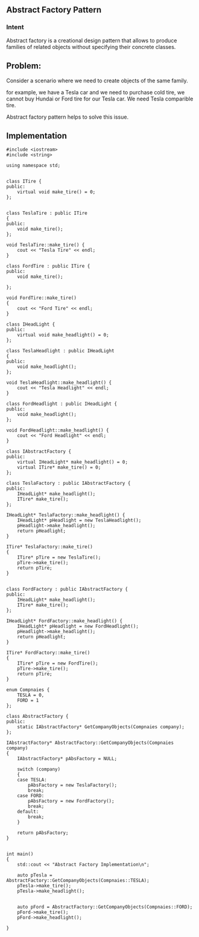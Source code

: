 ## Abstract Factory Pattern

### Intent

Abstract factory is a creational design pattern that allows to produce families of related objects without specifying their concrete classes.

## Problem:

Consider a scenario where we need to create objects of the same family.

for example, we have a Tesla car and we need to purchase cold tire, we cannot buy Hundai or Ford tire for our Tesla car. We need Tesla comparible tire.

Abstract factory pattern helps to solve this issue.

## Implementation

```
#include <iostream>
#include <string>

using namespace std;


class ITire {
public:
    virtual void make_tire() = 0;
};


class TeslaTire : public ITire
{
public:
    void make_tire();
};

void TeslaTire::make_tire() {
    cout << "Tesla Tire" << endl;
}

class FordTire : public ITire {
public:
    void make_tire();

};

void FordTire::make_tire()
{
    cout << "Ford Tire" << endl;
}

class IHeadLight {
public:
    virtual void make_headlight() = 0;
};

class TeslaHeadlight : public IHeadLight
{
public:
    void make_headlight();
};

void TeslaHeadlight::make_headlight() {
    cout << "Tesla Headlight" << endl;
}

class FordHeadlight : public IHeadLight {
public:
    void make_headlight();
};

void FordHeadlight::make_headlight() {
    cout << "Ford Headlight" << endl;
}

class IAbstractFactory {
public:
    virtual IHeadLight* make_headlight() = 0;
    virtual ITire* make_tire() = 0;
};

class TeslaFactory : public IAbstractFactory {
public:
    IHeadLight* make_headlight();
    ITire* make_tire();
};

IHeadLight* TeslaFactory::make_headlight() {
    IHeadLight* pHeadlight = new TeslaHeadlight();
    pHeadlight->make_headlight();
    return pHeadlight;
}

ITire* TeslaFactory::make_tire()
{
    ITire* pTire = new TeslaTire();
    pTire->make_tire();
    return pTire;
}


class FordFactory : public IAbstractFactory {
public:
    IHeadLight* make_headlight();
    ITire* make_tire();
};

IHeadLight* FordFactory::make_headlight() {
    IHeadLight* pHeadlight = new FordHeadlight();
    pHeadlight->make_headlight();
    return pHeadlight;
}

ITire* FordFactory::make_tire()
{
    ITire* pTire = new FordTire();
    pTire->make_tire();
    return pTire;
}

enum Compnaies {
    TESLA = 0,
    FORD = 1
};

class AbstractFactory {
public:
    static IAbstractFactory* GetCompanyObjects(Compnaies company);
};

IAbstractFactory* AbstractFactory::GetCompanyObjects(Compnaies company)
{
    IAbstractFactory* pAbsFactory = NULL;

    switch (company)
    {
    case TESLA:
        pAbsFactory = new TeslaFactory();
        break;
    case FORD:
        pAbsFactory = new FordFactory();
        break;
    default:
        break;
    }

    return pAbsFactory;
}


int main()
{
    std::cout << "Abstract Factory Implementation\n";

    auto pTesla = AbstractFactory::GetCompanyObjects(Compnaies::TESLA);
    pTesla->make_tire();
    pTesla->make_headlight();


    auto pFord = AbstractFactory::GetCompanyObjects(Compnaies::FORD);
    pFord->make_tire();
    pFord->make_headlight();

}
```
